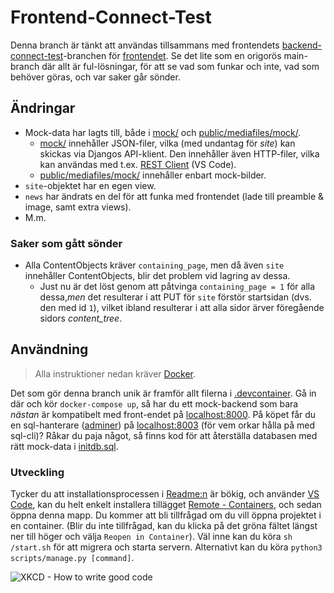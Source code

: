# Frontend-Connect-Test
Denna branch är tänkt att användas tillsammans med frontendets [backend-connect-test](https://github.com/Fysiksektionen/Hemsida-Frontend/tree/backend-connect-test)-branchen för [frontendet](https://github.com/Fysiksektionen/Hemsida-Frontend). Se det lite som en origorös main-branch där allt är ful-lösningar, för att se vad som funkar och inte, vad som behöver göras, och var saker går sönder.

## Ändringar
* Mock-data har lagts till, både i [mock/](mock) och [public/mediafiles/mock/](public/mediafiles/mock).
  * [mock/](mock) innehåller JSON-filer, vilka (med undantag för _site_) kan skickas via Djangos API-klient. Den innehåller även HTTP-filer, vilka kan användas med t.ex. [REST Client](https://marketplace.visualstudio.com/items?itemName=humao.rest-client) (VS Code).
  * [public/mediafiles/mock/](public/mediafiles/mock) innehåller enbart mock-bilder.
* `site`-objektet har en egen view.
* `news` har ändrats en del för att funka med frontendet (lade till preamble & image, samt extra views).
* M.m.

### Saker som gått sönder
 * Alla ContentObjects kräver `containing_page`, men då även `site` innehåller ContentObjects, blir det problem vid lagring av dessa.
   * Just nu är det löst genom att påtvinga `containing_page = 1` för alla dessa,_men_ det resulterar i att PUT för `site` förstör startsidan (dvs. den med id `1`), vilket ibland resulterar i att alla sidor ärver föregående sidors _content\_tree_.


## Användning
> Alla instruktioner nedan kräver [Docker](https://docs.docker.com/engine/install/).

Det som gör denna branch unik är framför allt filerna i [.devcontainer](.devcontainer). Gå in där och kör `docker-compose up`, så har du ett mock-backend som bara _nästan_ är kompatibelt med front-endet på [localhost:8000](http://localhost:8000). På köpet får du en sql-hanterare ([adminer](https://www.adminer.org)) på [localhost:8003](http://localhost:8003) (för vem orkar hålla på med sql-cli)? Råkar du paja något, så finns kod för att återställa databasen med rätt mock-data i [initdb.sql](.devcontainer/initdb.sql).

### Utveckling
Tycker du att installationsprocessen i [Readme:n](README.md) är bökig, och använder [VS Code](https://code.visualstudio.com), kan du helt enkelt installera tillägget [Remote - Containers](https://marketplace.visualstudio.com/items?itemName=ms-vscode-remote.remote-containers), och sedan öppna denna mapp. Du kommer att bli tillfrågad om du vill öppna projektet i en container. (Blir du inte tillfrågad, kan du klicka på det gröna fältet längst ner till höger och välja `Reopen in Container`). Väl inne kan du köra `sh /start.sh` för att migrera och starta servern. Alternativt kan du köra `python3 scripts/manage.py [command]`.

![XKCD - How to write good code](https://imgs.xkcd.com/comics/good_code.png)
